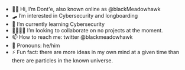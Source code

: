 - ✌🏿 Hi, I’m Dont'e, also known online as @blackMeadowhawk
- 🛹 I’m interested in Cybersecurity and longboarding
- 🔐 I’m currently learning Cybersecurity
- 🫱🏿‍🫲🏽 I’m looking to collaborate on no projects at the moment.
- 📫 How to reach me: twitter @blackmeadowhawk
- 🎩 Pronouns: he/him
- ⚡ Fun fact: there are more ideas in my own mind at a given time than there are particles in the known universe.


